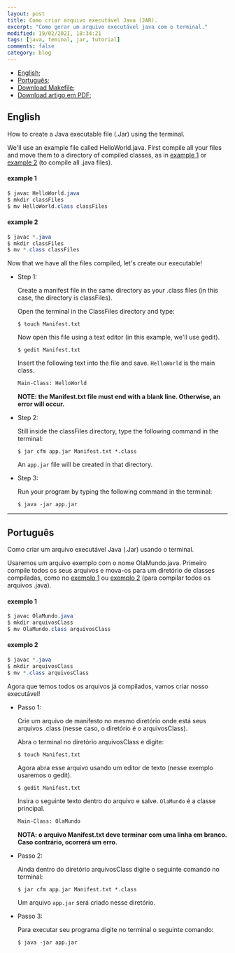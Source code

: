 ```yaml
---
layout: post
title: Como criar arquivo executável Java (JAR).
excerpt: "Como gerar um arquivo executável java com o terminal."
modified: 19/02/2021, 18:34:21
tags: [java, teminal, jar, tutorial]
comments: false
category: blog
---
```


- [English](#english);
- [Português](#português);
- <a href="https://downgit.github.io/#/home?url=https://github.com/RicardoLopes1/ricardolopes1.github.io/blob/main/downloads/java/Makefile" download>Download Makefile</a>;
- <a href="https://downgit.github.io/#/home?url=https://github.com/RicardoLopes1/ricardolopes1.github.io/blob/main/downloads/java/howToCreateJarFile.pdf" download>Download artigo em PDF</a>;

## English
How to create a Java executable file (.Jar) using the terminal.

We'll use an example file called HelloWorld.java. First compile all your files and move them to a directory of compiled classes, as in [example 1](#example-1) or [example 2](#example-2) (to compile all .java files).

#### example 1
``` java
$ javac HelloWorld.java
$ mkdir classFiles
$ mv HelloWorld.class classFiles
```

#### example 2
```java
$ javac *.java
$ mkdir classFiles
$ mv *.class classFiles
```

Now that we have all the files compiled, let's create our executable!

- Step 1:
  
  Create a manifest file in the same directory as your .class files (in this case, the directory is classFiles).

  Open the terminal in the ClassFiles directory and type:
  ```shell
  $ touch Manifest.txt
  ```

  Now open this file using a text editor (in this example, we'll use gedit).
  ```shell
  $ gedit Manifest.txt
  ```

  Insert the following text into the file and save. `HelloWorld` is the main class.
  ```txt
  Main-Class: HelloWorld
  ```

  **NOTE: the Manifest.txt file must end with a blank line. Otherwise, an error will occur.**

- Step 2:
  
  Still inside the classFiles directory, type the following command in the terminal:
  ```shell
  $ jar cfm app.jar Manifest.txt *.class
  ```

  An `app.jar` file will be created in that directory.

- Step 3:
  
  Run your program by typing the following command in the terminal:
  ```shell
  $ java -jar app.jar
  ```
---

## Português
Como criar um arquivo executável Java (.Jar) usando o terminal.

Usaremos um arquivo exemplo com o nome OlaMundo.java. Primeiro compile todos os seus arquivos e mova-os para um diretório de classes compiladas, como no [exemplo 1](#exemplo-1) ou [exemplo 2](#exemplo-2) (para compilar todos os arquivos .java).

#### exemplo 1
``` java
$ javac OlaMundo.java
$ mkdir arquivosClass
$ mv OlaMundo.class arquivosClass
```

#### exemplo 2
```java
$ javac *.java
$ mkdir arquivosClass
$ mv *.class arquivosClass
```

Agora que temos todos os arquivos já compilados, vamos criar nosso executável!

- Passo 1:
  
  Crie um arquivo de manifesto no mesmo diretório onde está seus arquivos .class (nesse caso, o diretório é o arquivosClass). 
  
  Abra o terminal no diretório arquivosClass e digite:
  ```shell
  $ touch Manifest.txt
  ```

  Agora abra esse arquivo usando um editor de texto (nesse exemplo usaremos o gedit).
  ```shell
  $ gedit Manifest.txt
  ```

  Insira o seguinte texto dentro do arquivo e salve. `OlaMundo` é a classe principal.
  ```txt
  Main-Class: OlaMundo
  ```

  **NOTA: o arquivo Manifest.txt deve terminar com uma linha em branco. Caso contrário, ocorrerá um erro.**

- Passo 2: 
  
  Ainda dentro do diretório arquivosClass digite o seguinte comando no terminal:
  ```shell
  $ jar cfm app.jar Manifest.txt *.class
  ```

  Um arquivo `app.jar` será criado nesse diretório.

- Passo 3:

  Para executar seu programa digite no terminal o seguinte comando:
  ```shell
  $ java -jar app.jar
  ```

  
